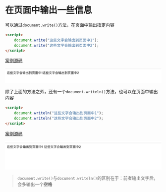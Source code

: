 # 在页面中输出一些信息

可以通过`document.write()`方法，在页面中输出指定内容

```html
<script>
    document.write("这些文字会输出到页面中1");
    document.write("这些文字会输出到页面中2");
</script>
```

[案例源码](./demo/demo01.html)

![](./images/01.png)

除了上面的方法之外，还有一个`document.writeln()`方法，也可以在页面中输出内容

```html
<script>
    document.writeln("这些文字会输出到页面中1");
    document.writeln("这些文字会输出到页面中2");
</script>
```

[案例源码](./demo/demo02.html)

![](./images/02.png)

> `document.write()`与`document.writeln()`的区别在于：前者输出文字后，会多输出一个**空格**

